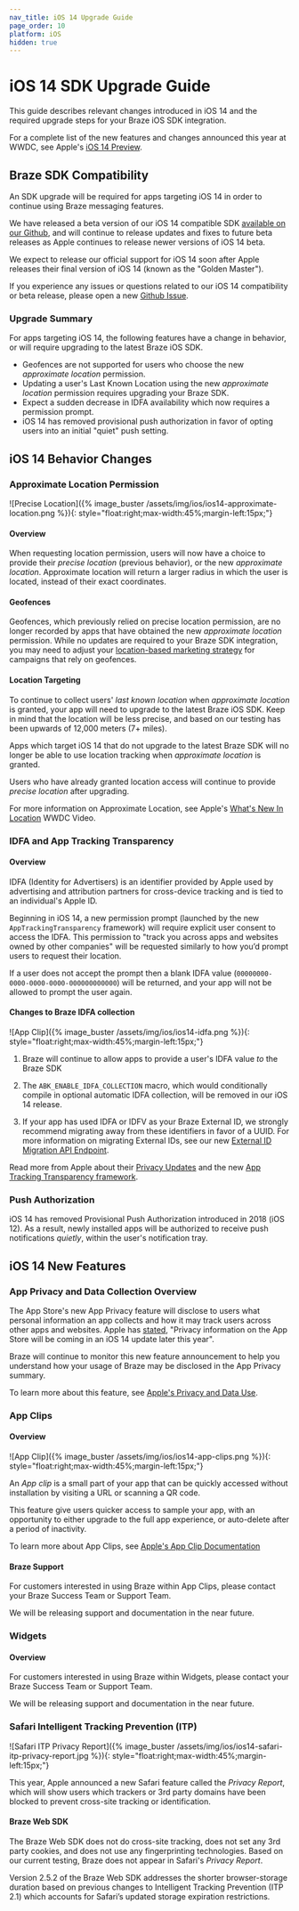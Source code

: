 ```yaml
---
nav_title: iOS 14 Upgrade Guide
page_order: 10
platform: iOS
hidden: true
---
```


# iOS 14 SDK Upgrade Guide

This guide describes relevant changes introduced in iOS 14 and the required upgrade steps for your Braze iOS SDK integration.

For a complete list of the new features and changes announced this year at WWDC, see Apple's [iOS 14 Preview](https://www.apple.com/ios/ios-14-preview/).

## Braze SDK Compatibility

An SDK upgrade will be required for apps targeting iOS 14 in order to continue using Braze messaging features. 

We have released a beta version of our iOS 14 compatible SDK [available on our Github](**LINK**), and will continue to release updates and fixes to future beta releases as Apple continues to release newer versions of iOS 14 beta.

We expect to release our official support for iOS 14 soon after Apple releases their final version of iOS 14 (known as the "Golden Master").

If you experience any issues or questions related to our iOS 14 compatibility or beta release, please open a new [Github Issue][2].

### Upgrade Summary

For apps targeting iOS 14, the following features have a change in behavior, or will require upgrading to the latest Braze iOS SDK.

- Geofences are not supported for users who choose the new  _approximate location_ permission.
- Updating a user's Last Known Location using the new _approximate location_ permission requires upgrading your Braze SDK.
- Expect a sudden decrease in IDFA availability which now requires a permission prompt.
- iOS 14 has removed provisional push authorization in favor of opting users into an initial "quiet" push setting.

## iOS 14 Behavior Changes

### Approximate Location Permission

![Precise Location]({% image_buster /assets/img/ios/ios14-approximate-location.png %}){: style="float:right;max-width:45%;margin-left:15px;"}

#### Overview

When requesting location permission, users will now have a choice to provide their _precise location_ (previous behavior), or the new _approximate location_. Approximate location will return a larger radius in which the user is located, instead of their exact coordinates.

#### Geofences

Geofences, which previously relied on precise location permission, are no longer recorded by apps that have obtained the new _approximate location_ permission. While no updates are required to your Braze SDK integration, you may need to adjust your [location-based marketing strategy](https://www.braze.com/blog/geofencing-geo-targeting-beaconing-when-to-use/) for campaigns that rely on geofences.

#### Location Targeting

To continue to collect users' _last known location_ when _approximate location_ is granted, your app will need to upgrade to the latest Braze iOS SDK. Keep in mind that the location will be less precise, and based on our testing has been upwards of 12,000 meters (7+ miles). 

Apps which target iOS 14 that do not upgrade to the latest Braze SDK will no longer be able to use location tracking when _approximate location_ is granted.

Users who have already granted location access will continue to provide _precise location_ after upgrading.

For more information on Approximate Location, see Apple's [What's New In Location](https://developer.apple.com/videos/play/wwdc2020/10660/) WWDC Video.

### IDFA and App Tracking Transparency

#### Overview

IDFA (Identity for Advertisers) is an identifier provided by Apple used by advertising and attribution partners for cross-device tracking and is tied to an individual's Apple ID.

Beginning in iOS 14, a new permission prompt (launched by the new `AppTrackingTransparency` framework) will require explicit user consent to access the IDFA. This permission to "track you across apps and websites owned by other companies" will be requested similarly to how you’d prompt users to request their location.

If a user does not accept the prompt then a blank IDFA value (`00000000-0000-0000-0000-000000000000`) will be returned, and your app will not be allowed to prompt the user again.

#### Changes to Braze IDFA collection

![App Clip]({% image_buster /assets/img/ios/ios14-idfa.png %}){: style="float:right;max-width:45%;margin-left:15px;"}

1. Braze will continue to allow apps to provide a user's IDFA value _to_ the Braze SDK

2. The `ABK_ENABLE_IDFA_COLLECTION` macro, which would conditionally compile in optional automatic IDFA collection, will be removed in our iOS 14 release.

3. If your app has used IDFA or IDFV as your Braze External ID, we strongly recommend migrating away from these identifiers in favor of a UUID. For more information on migrating External IDs, see our new [External ID Migration API Endpoint](https://www.braze.com/docs/api/endpoints/user_data/external_id_migration/).

Read more from Apple about their [Privacy Updates](https://developer.apple.com/app-store/user-privacy-and-data-use/) and the new [App Tracking Transparency framework](https://developer.apple.com/documentation/apptrackingtransparency).

### Push Authorization

iOS 14 has removed Provisional Push Authorization introduced in 2018 (iOS 12). As a result, newly installed apps will be authorized to receive push notifications _quietly_, within the user's notification tray.


## iOS 14 New Features

### App Privacy and Data Collection Overview

The App Store's new App Privacy feature will disclose to users what personal information an app collects and how it may track users across other apps and websites. Apple has [stated](https://www.apple.com/ios/ios-14-preview/), "Privacy information on the App Store will be coming in an iOS 14 update later this year".

Braze will continue to monitor this new feature announcement to help you understand how your usage of Braze may be disclosed in the App Privacy summary.

To learn more about this feature, see [Apple's Privacy and Data Use](https://developer.apple.com/app-store/user-privacy-and-data-use/).

### App Clips

#### Overview

![App Clip]({% image_buster /assets/img/ios/ios14-app-clips.png %}){: style="float:right;max-width:45%;margin-left:15px;"}

An _App clip_ is a small part of your app that can be quickly accessed without installation by visiting a URL or scanning a QR code.

This feature give users quicker access to sample your app, with an opportunity to either upgrade to the full app experience, or auto-delete after a period of inactivity.

To learn more about App Clips, see [Apple's App Clip Documentation](https://developer.apple.com/app-clips/)

#### Braze Support

For customers interested in using Braze within App Clips, please contact your Braze Success Team or Support Team.

We will be releasing support and documentation in the near future.

### Widgets

#### Overview

For customers interested in using Braze within Widgets, please contact your Braze Success Team or Support Team.

We will be releasing support and documentation in the near future.


### Safari Intelligent Tracking Prevention (ITP)

![Safari ITP Privacy Report]({% image_buster /assets/img/ios/ios14-safari-itp-privacy-report.jpg %}){: style="float:right;max-width:45%;margin-left:15px;"}

This year, Apple announced a new Safari feature called the _Privacy Report_, which will show users which trackers or 3rd party domains have been blocked to prevent cross-site tracking or identification.

#### Braze Web SDK

The Braze Web SDK does not do cross-site tracking, does not set any 3rd party cookies, and does not use any fingerprinting technologies. Based on our current testing, Braze does not appear in Safari's _Privacy Report_.

Version 2.5.2 of the Braze Web SDK addresses the shorter browser-storage duration based on previous changes to Intelligent Tracking Prevention (ITP 2.1) which accounts for Safari’s updated storage expiration restrictions.


[1]: https://github.com/Appboy/appboy-ios-sdk/blob/master/CHANGELOG.md
[2]: https://github.com/Appboy/appboy-ios-sdk/issues
